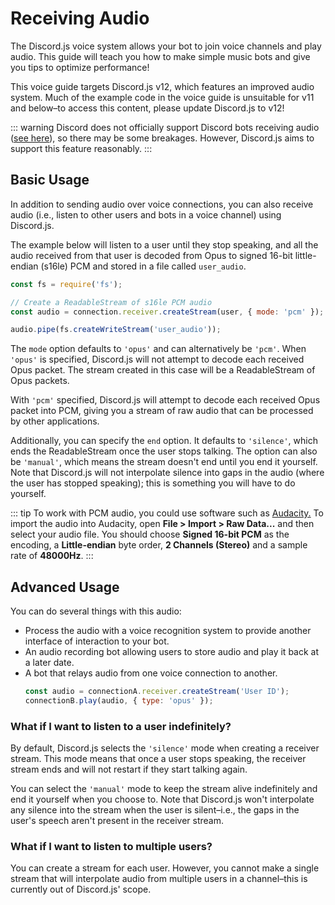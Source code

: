 # Receiving Audio

<branch version="11.x">

The Discord.js voice system allows your bot to join voice channels and play audio. This guide will teach you how to make simple music bots and give you tips to optimize performance!

This voice guide targets Discord.js v12, which features an improved audio system. Much of the example code in the voice guide is unsuitable for v11 and below–to access this content, please update Discord.js to v12! 

</branch>
<branch version="12.x">

::: warning
Discord does not officially support Discord bots receiving audio ([see here](https://github.com/discord/discord-api-docs/issues/808)), so there may be some breakages. However, Discord.js aims to support this feature reasonably.
:::

## Basic Usage

In addition to sending audio over voice connections, you can also receive audio (i.e., listen to other users and bots in a voice channel) using Discord.js.

The example below will listen to a user until they stop speaking, and all the audio received from that user is decoded from Opus to signed 16-bit little-endian (s16le) PCM and stored in a file called `user_audio`.

```js
const fs = require('fs');

// Create a ReadableStream of s16le PCM audio
const audio = connection.receiver.createStream(user, { mode: 'pcm' });

audio.pipe(fs.createWriteStream('user_audio'));
```

The `mode` option defaults to `'opus'` and can alternatively be `'pcm'`. When `'opus'` is specified, Discord.js will not attempt to decode each received Opus packet. The stream created in this case will be a ReadableStream of Opus packets.

With `'pcm'` specified, Discord.js will attempt to decode each received Opus packet into PCM, giving you a stream of raw audio that can be processed by other applications.

Additionally, you can specify the `end` option. It defaults to `'silence'`, which ends the ReadableStream once the user stops talking. The option can also be `'manual'`, which means the stream doesn't end until you end it yourself. Note that Discord.js will not interpolate silence into gaps in the audio (where the user has stopped speaking); this is something you will have to do yourself.

::: tip
To work with PCM audio, you could use software such as [Audacity.](https://www.audacityteam.org/) To import the audio into Audacity, open **File > Import > Raw Data...** and then select your audio file. You should choose **Signed 16-bit PCM** as the encoding, a **Little-endian** byte order, **2 Channels (Stereo)** and a sample rate of **48000Hz**. 
:::

## Advanced Usage

You can do several things with this audio:

- Process the audio with a voice recognition system to provide another interface of interaction to your bot.
- An audio recording bot allowing users to store audio and play it back at a later date.
- A bot that relays audio from one voice connection to another.
	```js
	const audio = connectionA.receiver.createStream('User ID');
	connectionB.play(audio, { type: 'opus' });
	```

### What if I want to listen to a user indefinitely?

By default, Discord.js selects the `'silence'` mode when creating a receiver stream. This mode means that once a user stops speaking, the receiver stream ends and will not restart if they start talking again.

You can select the `'manual'` mode to keep the stream alive indefinitely and end it yourself when you choose to. Note that Discord.js won't interpolate any silence into the stream when the user is silent–i.e., the gaps in the user's speech aren't present in the receiver stream.

### What if I want to listen to multiple users?

You can create a stream for each user. However, you cannot make a single stream that will interpolate audio from multiple users in a channel–this is currently out of Discord.js' scope.

</branch>
